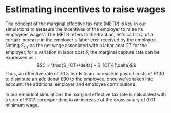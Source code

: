# Estimating incentives to raise wages

The concept of the marginal effective tax rate (METR) is key in our simulations to measure the incentives of the employer to raise its employees wages'. 
The METR refers to the fraction, let's call it $C$, of a certain increase in the employer's labor cost received by the employee.
Noting $S_{CT}$ as the net wage associated with a labor cost $CT$ for the employer, for a variation in labor cost $\delta$, the marginal capture rate can be expressed as : $$C = \frac{S_{CT+\delta} - S_{CT}}{\delta}$$ Thus, an effective rate of 70% leads to an increase in payroll costs of €100 to distribute an additional €30 to the employee, once we've taken into account: the additional employer and employee contributions.

In our empirical simulations the marginal effective tax rate is calculated with a step of €317 corresponding to an increase of the gross salary of 0.01 minimum wage.
